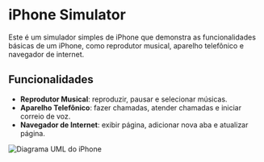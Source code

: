 # iPhone Simulator

Este é um simulador simples de iPhone que demonstra as funcionalidades básicas de um iPhone, como reprodutor musical, aparelho telefônico e navegador de internet.

## Funcionalidades

- **Reprodutor Musical**: reproduzir, pausar e selecionar músicas.
- **Aparelho Telefônico**: fazer chamadas, atender chamadas e iniciar correio de voz.
- **Navegador de Internet**: exibir página, adicionar nova aba e atualizar página.

![Diagrama UML do iPhone](UMLIphone.png)
